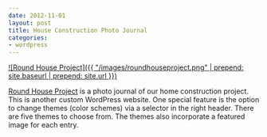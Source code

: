 ```yaml
---
date: 2012-11-01
layout: post
title: House Construction Photo Journal
categories:
- wordpress
---
```


[![Round House Project]({{ "/images/roundhouseproject.png" | prepend: site.baseurl | prepend: site.url }})](http://house.milosh.me)

[Round House Project](http://milosh.me/house) is a photo journal of our home construction project. This is another custom WordPress website. One special feature is the option to change themes (color schemes) via a selector in the right header. There are five themes to choose from. The themes also incorporate a featured image for each entry.